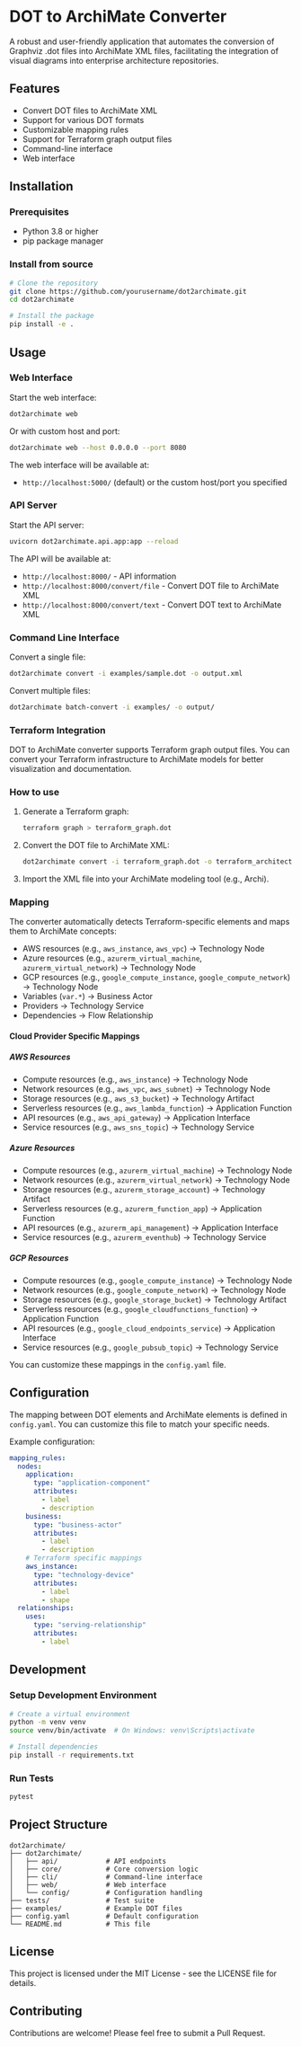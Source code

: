 # DOT to ArchiMate Converter

A robust and user-friendly application that automates the conversion of Graphviz .dot files into ArchiMate XML files, facilitating the integration of visual diagrams into enterprise architecture repositories.

## Features

- Convert DOT files to ArchiMate XML
- Support for various DOT formats
- Customizable mapping rules
- Support for Terraform graph output files
- Command-line interface
- Web interface

## Installation

### Prerequisites

- Python 3.8 or higher
- pip package manager

### Install from source

```bash
# Clone the repository
git clone https://github.com/yourusername/dot2archimate.git
cd dot2archimate

# Install the package
pip install -e .
```

## Usage

### Web Interface

Start the web interface:

```bash
dot2archimate web
```

Or with custom host and port:

```bash
dot2archimate web --host 0.0.0.0 --port 8080
```

The web interface will be available at:
- `http://localhost:5000/` (default) or the custom host/port you specified

### API Server

Start the API server:

```bash
uvicorn dot2archimate.api.app:app --reload
```

The API will be available at:
- `http://localhost:8000/` - API information
- `http://localhost:8000/convert/file` - Convert DOT file to ArchiMate XML
- `http://localhost:8000/convert/text` - Convert DOT text to ArchiMate XML

### Command Line Interface

Convert a single file:

```bash
dot2archimate convert -i examples/sample.dot -o output.xml
```

Convert multiple files:

```bash
dot2archimate batch-convert -i examples/ -o output/
```

### Terraform Integration

DOT to ArchiMate converter supports Terraform graph output files. You can convert your Terraform infrastructure to ArchiMate models for better visualization and documentation.

### How to use

1. Generate a Terraform graph:
   ```bash
   terraform graph > terraform_graph.dot
   ```

2. Convert the DOT file to ArchiMate XML:
   ```bash
   dot2archimate convert -i terraform_graph.dot -o terraform_architecture.xml
   ```

3. Import the XML file into your ArchiMate modeling tool (e.g., Archi).

### Mapping

The converter automatically detects Terraform-specific elements and maps them to ArchiMate concepts:

- AWS resources (e.g., `aws_instance`, `aws_vpc`) → Technology Node
- Azure resources (e.g., `azurerm_virtual_machine`, `azurerm_virtual_network`) → Technology Node
- GCP resources (e.g., `google_compute_instance`, `google_compute_network`) → Technology Node
- Variables (`var.*`) → Business Actor
- Providers → Technology Service
- Dependencies → Flow Relationship

#### Cloud Provider Specific Mappings

##### AWS Resources
- Compute resources (e.g., `aws_instance`) → Technology Node
- Network resources (e.g., `aws_vpc`, `aws_subnet`) → Technology Node
- Storage resources (e.g., `aws_s3_bucket`) → Technology Artifact
- Serverless resources (e.g., `aws_lambda_function`) → Application Function
- API resources (e.g., `aws_api_gateway`) → Application Interface
- Service resources (e.g., `aws_sns_topic`) → Technology Service

##### Azure Resources
- Compute resources (e.g., `azurerm_virtual_machine`) → Technology Node
- Network resources (e.g., `azurerm_virtual_network`) → Technology Node
- Storage resources (e.g., `azurerm_storage_account`) → Technology Artifact
- Serverless resources (e.g., `azurerm_function_app`) → Application Function
- API resources (e.g., `azurerm_api_management`) → Application Interface
- Service resources (e.g., `azurerm_eventhub`) → Technology Service

##### GCP Resources
- Compute resources (e.g., `google_compute_instance`) → Technology Node
- Network resources (e.g., `google_compute_network`) → Technology Node
- Storage resources (e.g., `google_storage_bucket`) → Technology Artifact
- Serverless resources (e.g., `google_cloudfunctions_function`) → Application Function
- API resources (e.g., `google_cloud_endpoints_service`) → Application Interface
- Service resources (e.g., `google_pubsub_topic`) → Technology Service

You can customize these mappings in the `config.yaml` file.

## Configuration

The mapping between DOT elements and ArchiMate elements is defined in `config.yaml`. You can customize this file to match your specific needs.

Example configuration:

```yaml
mapping_rules:
  nodes:
    application:
      type: "application-component"
      attributes:
        - label
        - description
    business:
      type: "business-actor"
      attributes:
        - label
        - description
    # Terraform specific mappings
    aws_instance:
      type: "technology-device"
      attributes:
        - label
        - shape
  relationships:
    uses:
      type: "serving-relationship"
      attributes:
        - label
```

## Development

### Setup Development Environment

```bash
# Create a virtual environment
python -m venv venv
source venv/bin/activate  # On Windows: venv\Scripts\activate

# Install dependencies
pip install -r requirements.txt
```

### Run Tests

```bash
pytest
```

## Project Structure

```
dot2archimate/
├── dot2archimate/
│   ├── api/            # API endpoints
│   ├── core/           # Core conversion logic
│   ├── cli/            # Command-line interface
│   ├── web/            # Web interface
│   └── config/         # Configuration handling
├── tests/              # Test suite
├── examples/           # Example DOT files
├── config.yaml         # Default configuration
└── README.md           # This file
```

## License

This project is licensed under the MIT License - see the LICENSE file for details.

## Contributing

Contributions are welcome! Please feel free to submit a Pull Request. 